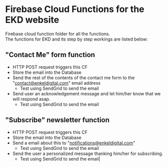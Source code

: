 # Firebase Cloud Functions for the EKD website
Firebase cloud function folder for all the functions.  
The functions for EKD and its step by step workings are listed below:


## "Contact Me" form function
- HTTP POST request triggers this CF
- Store the email into the Database
- Send the rest of the contents of the contact me form to the "contact@enkeldigital.com" email address
    - Test using SendGrid to send the email
- Send user an acknowledgement message and let him/her know that we will respond asap.
    - Test using SendGrid to send the email


## "Subscribe" newsletter function
- HTTP POST request triggers this CF
- Store the email into the Database
- Send a email about this to "notifications@enkeldigital.com"
    - Test using SendGrid to send the email
- Send the user a personalized message thanking him/her for subscribing.
    - Test using SendGrid to send the email|
